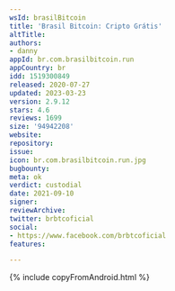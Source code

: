 ```yaml
---
wsId: brasilBitcoin
title: 'Brasil Bitcoin: Cripto Grátis'
altTitle: 
authors:
- danny
appId: br.com.brasilbitcoin.run
appCountry: br
idd: 1519300849
released: 2020-07-27
updated: 2023-03-23
version: 2.9.12
stars: 4.6
reviews: 1699
size: '94942208'
website: 
repository: 
issue: 
icon: br.com.brasilbitcoin.run.jpg
bugbounty: 
meta: ok
verdict: custodial
date: 2021-09-10
signer: 
reviewArchive: 
twitter: brbtcoficial
social:
- https://www.facebook.com/brbtcoficial
features: 

---
```


{% include copyFromAndroid.html %}
